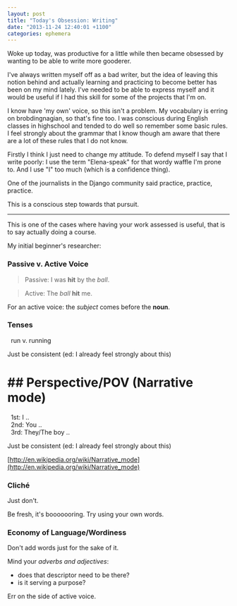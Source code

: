 ```yaml
---
layout: post
title: "Today's Obsession: Writing"
date: "2013-11-24 12:40:01 +1100"
categories: ephemera
---
```



Woke up today, was productive for a little while then became obsessed by wanting to be able to write more gooderer.

I've always written myself off as a bad writer, but the idea of leaving this notion behind and actually learning and practicing to become better has been on my mind lately. I've needed to be able to express myself and it would be useful if I had this skill for some of the projects that I'm on.

I know have 'my own' voice, so this isn't a problem. My vocabulary is erring on brobdingnagian, so that's fine too. I was conscious during English classes in highschool and tended to do well so remember some basic rules. I feel strongly about the grammar that I know though am aware that there are a lot of these rules that I do not know.

Firstly I think I just need to change my attitude. To defend myself I say that I write poorly: I use the term "Elena-speak" for that wordy waffle I'm prone to. And I use "I" too much (which is a confidence thing).

One of the journalists in the Django community said practice, practice, practice.

This is a conscious step towards that pursuit.

---

This is one of the cases where having your work assessed is useful, that is to say actually doing a course.

My initial beginner's researcher:

### Passive v. Active Voice

> Passive: I was **hit** by the _ball_.

> Active: The _ball_ **hit** me.

For an active voice: the _subject_ comes before the **noun**.

### Tenses

 &nbsp; run v. running

Just be consistent (ed: I already feel strongly about this)

#    ## Perspective/POV (Narrative mode)

 &nbsp; 1st: I ..<br>
 &nbsp; 2nd: You ..<br>
 &nbsp; 3rd: They/The boy ..<br>

Just be consistent (ed: I already feel strongly about this)

[http://en.wikipedia.org/wiki/Narrative_mode](http://en.wikipedia.org/wiki/Narrative_mode)

### Cliché

Just don't.

Be fresh, it's booooooring. Try using your own words.

### Economy of Language/Wordiness

Don't add words just for the sake of it.

Mind your _adverbs and adjectives_:<br>
 - does that descriptor need to be there?<br>
 - is it serving a purpose?

Err on the side of active voice.